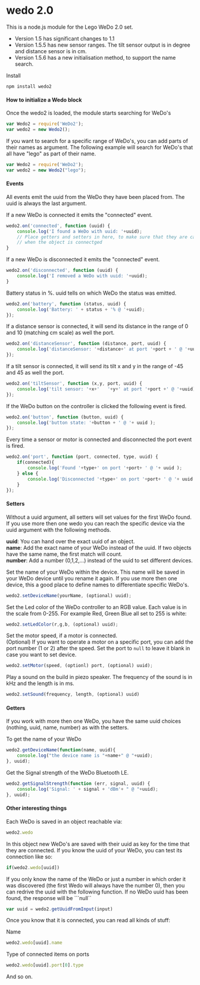 # wedo 2.0

This is a node.js module for the Lego WeDo 2.0 set.


+ Version 1.5 has significant changes to 1.1
+ Version 1.5.5 has new sensor ranges. 
The tilt sensor output is in degree and distance sensor is in cm.
+ Version 1.5.6 has a new initialisation method, to support the name search.


Install

~~~~shell
npm install wedo2
~~~~


#### How to initialize a Wedo block

Once the wedo2 is loaded, the module starts searching for WeDo's
~~~~js
var Wedo2 = require('WeDo2');
var wedo2 = new Wedo2();
~~~~

If you want to search for a specific range of WeDo's, you can add parts of their names as argument.
The following example will search for WeDo's that all have "lego" as part of their name.

~~~~js
var Wedo2 = require('WeDo2');
var wedo2 = new Wedo2("lego");
~~~~

#### Events

All events emit the uuid from the WeDo they have been placed from.
The uuid is always the last argument.

If a new WeDo is connected it emits the "connected" event.

~~~~js
wedo2.on('connected', function (uuid) {
    console.log('I found a WeDo with uuid: '+uuid);
    // Place getters and setters in here, to make sure that they are called,
    // when the object is connectged
}
~~~~

If a new WeDo is disconnected it emits the "connected" event.
~~~~js
wedo2.on('disconnected', function (uuid) {
    console.log('I removed a WeDo with uuid: '+uuid);
}
~~~~

Battery status in %. uuid tells on which WeDo the status was emitted.
~~~~js
wedo2.on('battery', function (status, uuid) {
    console.log('Battery: ' + status + '% @ '+uuid);
});
~~~~

If a distance sensor is connected, it will send its 
distance in the range of 0 and 10 (matching cm scale) as well the port.
~~~~js
wedo2.on('distanceSensor', function (distance, port, uuid) {
	console.log('distanceSensor: '+distance+' at port '+port + ' @ '+uuid);
});
~~~~

If a tilt sensor is connected, it will send its 
tilt x and y in the range of -45 and 45 as well the port.
~~~~js
wedo2.on('tiltSensor', function (x,y, port, uuid) {
    console.log('tilt sensor: '+x+'   '+y+' at port '+port +' @ '+uuid);
});
~~~~

If the WeDo button on the controller is clicked the following event is fired.
~~~~js
wedo2.on('button', function (button, uuid) {
	console.log('button state: '+button + ' @ '+ uuid );
});
~~~~

Every time a sensor or motor is connected and disconnected the port event is fired.
~~~~js
wedo2.on('port', function (port, connected, type, uuid) {
	if(connected){
		console.log('Found '+type+' on port '+port+ ' @ '+ uuid );
	} else {
		console.log('Disconnected '+type+' on port '+port+ ' @ '+ uuid );
	}
});
~~~~

#### Setters

Without a uuid argument, all setters will set values for the first WeDo found.
If you use more then one wedo you can reach the specific device via the uuid argument with the following methods.

<b>uuid</b>: You can hand over the exact uuid of an object.<br>
<b>name</b>: Add the exact name of your WeDo instead of the uuid. If two objects have the same name, the first match will count.<br>
<b>number</b>: Add a number (0,1,2,...) instead of the uuid to set different devices.

Set the name of your WeDo within the device. This name will be saved in your WeDo device until you rename it again. If you use more then one device, this a good place to define names to differentiate specific WeDo's.
~~~~js
wedo2.setDeviceName(yourName, (optional) uuid);
~~~~

Set the Led color of the WeDo controller to an RGB value.
Each value is in the scale from 0-255.
For example Red, Green Blue all set to 255 is white:
~~~~js
wedo2.setLedColor(r,g,b, (optional) uuid); 
~~~~

Set the motor speed, if a motor is connected.<br>
(Optional) If you want to operate a motor on a specific port,
you can add the port number (1 or 2) after the speed.
Set the port to ```null``` to leave it blank in case you want to set device.
~~~~js
wedo2.setMotor(speed, (optionl) port, (optional) uuid);
~~~~

Play a sound on the build in piezo speaker.
The frequency of the sound is in kHz and the length is in ms.

~~~~js
wedo2.setSound(frequency, length, (optional) uuid)
~~~~


#### Getters
		
If you work with more then one WeDo, you have the same uuid choices (nothing, uuid, name, number) as with the setters.		
		
To get the name of your WeDo
~~~~js
wedo2.getDeviceName(function(name, uuid){
    console.log("the device name is "+name+" @ "+uuid);
}, uuid);
~~~~

Get the Signal strength of the WeDo Bluetooth LE.

~~~~js
wedo2.getSignalStrength(function (err, signal, uuid) {
	console.log('Signal: ' + signal + 'dBm'+ " @ "+uuid);
}, uuid);
~~~~

#### Other interesting things
	
Each WeDo is saved in an object reachable via:

~~~~js
wedo2.wedo
~~~~

In this object new WeDo's are saved with their uuid as key for the time that they are connected.
If you know the uuid of your WeDo, you can test its connection like so: 
~~~~js
if(wedo2.wedo[uuid])
~~~~

If you only know the name of the WeDo or just a number in which order it was discovered (the first Wedo will always have the number 0),
then you can redrive the uuid with the following function. If no WeDo uuid has been found, the response will be ```null``

~~~~js
var uuid = wedo2.getUuidFromInput(input)
~~~~

Once you know that it is connected, you can read all kinds of stuff:

Name
~~~~js
wedo2.wedo[uuid].name
~~~~

Type of connected items on ports
~~~~js
wedo2.wedo[uuid].port[0].type
~~~~

And so on.
